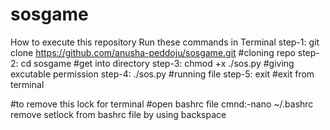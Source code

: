 # sosgame
How to execute this repository
Run these commands in Terminal
step-1: git clone https://github.com/anusha-peddoju/sosgame.git #cloning repo
step-2: cd sosgame #get into directory
step-3: chmod +x ./sos.py #giving excutable permission
step-4: ./sos.py #running file
step-5: exit #exit from terminal

#to remove this lock for terminal #open bashrc file cmnd:-nano ~/.bashrc
remove setlock from bashrc file by using backspace
